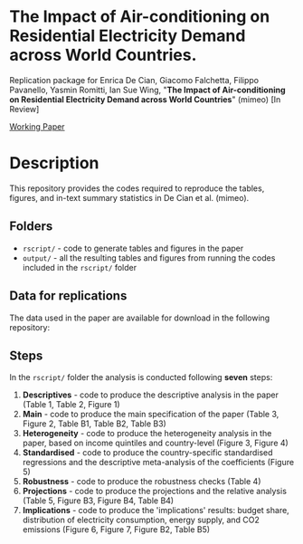 # The Impact of Air-conditioning on Residential Electricity Demand across World Countries.
Replication package for Enrica De Cian, Giacomo Falchetta, Filippo Pavanello, Yasmin Romitti, Ian Sue Wing, "**The Impact of Air-conditioning on Residential Electricity Demand across World Countries**" (mimeo) \[In Review\]

[Working Paper](https://papers.ssrn.com/sol3/papers.cfm?abstract_id=4604871)

# Description
This repository provides the codes required to reproduce the tables, figures, and in-text summary statistics in De Cian et al. (mimeo). 

## Folders

 - `rscript/` - code to generate tables and figures in the paper
 - `output/` - all the resulting tables and figures from running the codes included in the `rscript/` folder

## Data for replications
The data used in the paper are available for download in the following repository: 

## Steps

In the `rscript/` folder the analysis is conducted following **seven** steps:

1. **Descriptives** - code to produce the descriptive analysis in the paper (Table 1, Table 2, Figure 1)
2. **Main** - code to produce the main specification of the paper (Table 3, Figure 2, Table B1, Table B2, Table B3)
3. **Heterogeneity** - code to produce the heterogeneity analysis in the paper, based on income quintiles and country-level (Figure 3, Figure 4)
4. **Standardised** - code to produce the country-specific standardised regressions and the descriptive meta-analysis of the coefficients (Figure 5)
4. **Robustness** - code to produce the robustness checks (Table 4)
6. **Projections** - code to produce the projections and the relative analysis (Table 5, Figure B3, Figure B4, Table B4)
7. **Implications** - code to produce the 'implications' results: budget share, distribution of electricity consumption, energy supply, and CO2 emissions (Figure 6, Figure 7, Figure B2, Table B5)